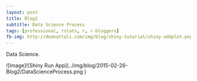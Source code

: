 ```yaml
---
layout: post
title: Blog2
subtitle: Data Science Process
tags: [professional, rstats, r, r-bloggers]
fb-img: http://deanattali.com/img/blog/shiny-tutorial/shiny-addplot.png
---
```


Data Science.

<div style="width:400px; height=200px">
![Image]![Shiny Run App](../img/blog/2015-02-26-Blog2/DataScienceProcess.png )
</div>



